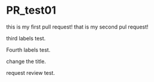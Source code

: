 # PR_test01
this is my first pull request!
that is my second pul request!

third labels test.

Fourth labels test.

change the title.


request review test.

